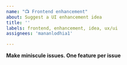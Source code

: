 ```yaml
---
name: "📺 Frontend enhancement"
about: Suggest a UI enhancement idea
title: ''
labels: frontend, enhancement, idea, ux/ui
assignees: 'mananlodhia1'

---
```


**Make miniscule issues. One feature per issue**
